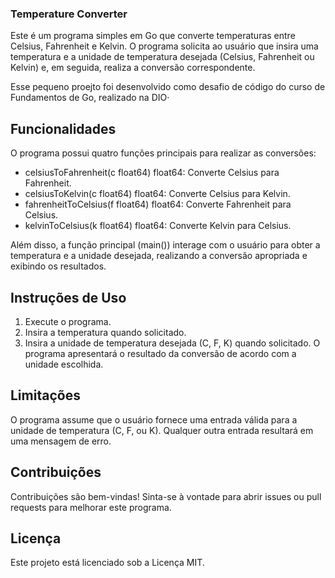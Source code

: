 ### Temperature Converter
Este é um programa simples em Go que converte temperaturas entre Celsius, Fahrenheit e Kelvin. O programa solicita ao usuário que insira uma temperatura e a unidade de temperatura desejada (Celsius, Fahrenheit ou Kelvin) e, em seguida, realiza a conversão correspondente.

Esse pequeno proejto foi desenvolvido como desafio de código do curso de Fundamentos de Go, realizado na DIO·

## Funcionalidades

O programa possui quatro funções principais para realizar as conversões:

* celsiusToFahrenheit(c float64) float64: Converte Celsius para Fahrenheit.
* celsiusToKelvin(c float64) float64: Converte Celsius para Kelvin.
* fahrenheitToCelsius(f float64) float64: Converte Fahrenheit para Celsius.
* kelvinToCelsius(k float64) float64: Converte Kelvin para Celsius.
  
Além disso, a função principal (main()) interage com o usuário para obter a temperatura e a unidade desejada, realizando a conversão apropriada e exibindo os resultados.

## Instruções de Uso
1. Execute o programa.
2. Insira a temperatura quando solicitado.
3. Insira a unidade de temperatura desejada (C, F, K) quando solicitado.
O programa apresentará o resultado da conversão de acordo com a unidade escolhida.

## Limitações
O programa assume que o usuário fornece uma entrada válida para a unidade de temperatura (C, F, ou K). Qualquer outra entrada resultará em uma mensagem de erro.

## Contribuições
Contribuições são bem-vindas! Sinta-se à vontade para abrir issues ou pull requests para melhorar este programa.

## Licença
Este projeto está licenciado sob a Licença MIT.
